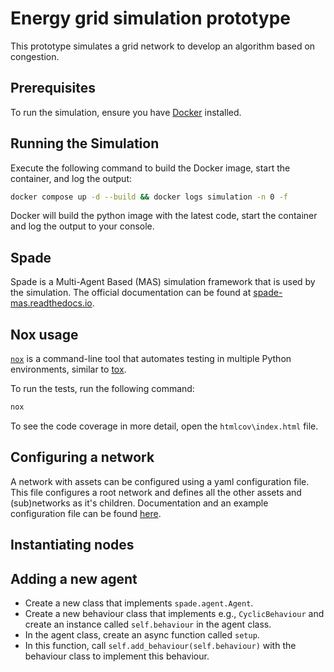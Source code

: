 # Energy grid simulation prototype
This prototype simulates a grid network to develop an algorithm based on congestion.

## Prerequisites

To run the simulation, ensure you have [Docker](https://www.docker.com/get-started/) installed.

## Running the Simulation

Execute the following command to build the Docker image, start the container, and log the output:

```bash
docker compose up -d --build && docker logs simulation -n 0 -f
```

Docker will build the python image with the latest code, start the container and log the output to your console.

## Spade

Spade is a Multi-Agent Based (MAS) simulation framework that is used by the simulation. The official documentation can be found at [spade-mas.readthedocs.io](https://spade-mas.readthedocs.io/en/latest/index.html).

## Nox usage

[`nox`](https://nox.thea.codes/en/stable/index.html) is a command-line tool that automates testing in multiple Python environments, similar to [tox](https://tox.readthedocs.org/).

To run the tests, run the following command:

```bash
nox
```

To see the code coverage in more detail, open the `htmlcov\index.html` file.

## Configuring a network

A network with assets can be configured using a yaml configuration file. This file configures a root network and defines all the other assets and (sub)networks as it's children. Documentation and an example configuration file can be found [here](./docs/configuration.md).

## Instantiating nodes

## Adding a new agent

- Create a new class that implements `spade.agent.Agent`.
- Create a new behaviour class that implements e.g., `CyclicBehaviour` and create an instance called `self.behaviour` in
  the agent class.
- In the agent class, create an async function called `setup`.
- In this function, call `self.add_behaviour(self.behaviour)` with the behaviour class to implement this behaviour.
